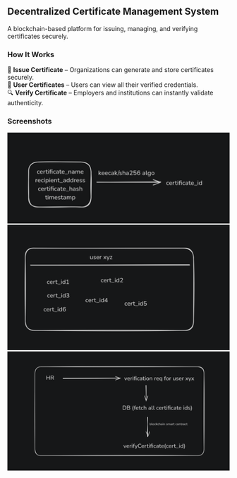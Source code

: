 ## **Decentralized Certificate Management System**  

A blockchain-based platform for issuing, managing, and verifying certificates securely.  

### **How It Works**  
📝 **Issue Certificate** – Organizations can generate and store certificates securely.  
📜 **User Certificates** – Users can view all their verified credentials.  
🔍 **Verify Certificate** – Employers and institutions can instantly validate authenticity.  

### **Screenshots**  
![Issue Certificate](./assets/issueCert.png)  
![User Certificates](./assets/allCert.png)  
![Verify Certificate](./assets/verifyProfile.png)  
